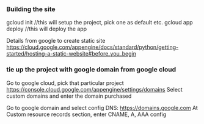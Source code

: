 ### Building the site
gcloud init     //this will setup the project, pick one as default etc.
gcloud app deploy   //this will deploy the app

Details from google to create static site
https://cloud.google.com/appengine/docs/standard/python/getting-started/hosting-a-static-website#before_you_begin

### tie up the project with google domain from google cloud
Go to google cloud, pick that particular project https://console.cloud.google.com/appengine/settings/domains
Select custom domains and enter the domain purchased

Go to google domain and select config DNS:
https://domains.google.com
At Custom resource records section, enter CNAME, A, AAA config
